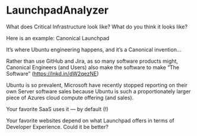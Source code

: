 # LaunchpadAnalyzer

What does Critical Infrastructure look like? What do you think it looks like?

Here is an example: Canonical Launchpad

It’s where Ubuntu engineering happens, and it’s a Canonical invention…

Rather than use GitHub and Jira, as so many software products might, Canonical Engineers (and Users) also make the software to make “The Software” (https://lnkd.in/dW2qezNE)

Ubuntu is so prevalent, Microsoft have recently stopped reporting on their own Server software sales because Ubuntu is such a proportionately larger piece of Azures cloud compute offering (and sales).

Your favorite SaaS uses it — by default (!)

Your favorite websites depend on what Launchpad offers in terms of Developer Experience. Could it be better?


